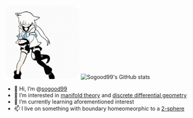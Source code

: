 [<img src="fig/fubuki-dance.gif" width="195" height="195" />](https://www.youtube.com/channel/UCdn5BQ06XqgXoAxIhbqw5Rg)
![Sogood99's GitHub stats](https://github-readme-stats.vercel.app/api?username=sogood99)

- 👋 Hi, I’m @[sogood99](https://github.com/sogood99/)
- 👀 I’m interested in [manifold theory](https://en.wikipedia.org/wiki/Differentiable_manifold) and [discrete differential geometry](https://en.wikipedia.org/wiki/Discrete_differential_geometry)
- 🌱 I’m currently learning aforementioned interest
- 📫 I live on something with boundary homeomeorphic to a [2-sphere](https://en.wikipedia.org/wiki/Earth)

<!---
sogood99/sogood99 is a ✨ special ✨ repository because its `README.md` (this file) appears on your GitHub profile.
You can click the Preview link to take a look at your changes.
--->
